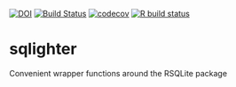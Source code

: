 <!-- badges: start -->
[![DOI](https://zenodo.org/badge/150151865.svg)](https://zenodo.org/badge/latestdoi/150151865)
[![Build Status](https://travis-ci.org/kevinrue/sqlighter.svg?branch=master)](https://travis-ci.org/kevinrue/sqlighter)
[![codecov](https://codecov.io/gh/kevinrue/sqlighter/branch/master/graph/badge.svg)](https://codecov.io/gh/kevinrue/sqlighter)
[![R build status](https://github.com/kevinrue/sqlighter/workflows/R-CMD-check/badge.svg)](https://github.com/kevinrue/sqlighter/actions)
<!-- badges: end -->

# sqlighter
Convenient wrapper functions around the RSQLite package
